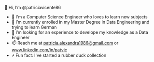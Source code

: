 👋 Hi, I’m @patriciavicente86
- 👀 I'm a Computer Science Engineer who loves to learn new subjects 
- 🌱 I’m currently enrolled in my Master Degree in Data Engineering and trying to learn German
- 💞️ I’m looking for an experience to develope my knowledge as a Data Engineer
- 📫 Reach me at patricia.alexandra1986@gmail.com or www.linkedin.com/in/patvic
- ⚡ Fun fact: I've started a rubber duck collection
<!---
xanekita/xanekita is a ✨ special ✨ repository because its `README.md` (this file) appears on your GitHub profile.
You can click the Preview link to take a look at your changes.
--->
